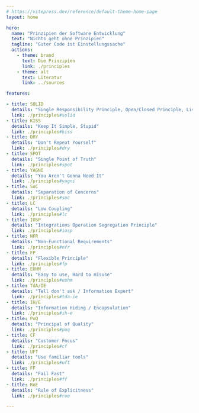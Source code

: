 ```yaml
---
# https://vitepress.dev/reference/default-theme-home-page
layout: home

hero:
  name: "Prinzipien der Software Entwicklung"
  text: "Nichts geht ohne Prinzipien"
  tagline: "Guter Code ist Einstellungssache"
  actions:
    - theme: brand
      text: Die Prinzipien
      link: ./principles
    - theme: alt
      text: Literatur
      link: ../sources

features:

- title: SOLID
  details: "Single Responsibility Principle, Open/Closed Principle, Liskov Substitution Principle, Interface Segregation Principle, Dependency Inversion Principle"
  link: ./principles#solid
- title: KISS
  details: "Keep It Simple, Stupid"
  link: ./principles#kiss
- title: DRY
  details: "Don't Repeat Yourself"
  link: ./principles#dry
- title: SPOT
  details: "Single Point of Truth"
  link: ./principles#spot
- title: YAGNI
  details: "You Aren't Gonna Need It"
  link: ./principles#yagni
- title: SoC
  details: "Separation of Concerns"
  link: ./principles#soc
- title: LC
  details: "Low Coupling"
  link: ./principles#lc
- title: IOSP
  details: "Integrations Operation Segregation Principle"
  link: ./principles#iosp
- title: NFR
  details: "Non-Functional Requirements"
  link: ./principles#nfr
- title: FP
  details: "Flexible Principle"
  link: ./principles#fp
- title: EUHM
  details: "Easy to use, Hard to misuse"
  link: ./principles#euhm
- title: TdA/IE
  details: "Tell don't ask / Information Expert"
  link: ./principles#tda-ie
- title: IH/E
  details: "Information Hiding / Encapsulation"
  link: ./principles#ih-e
- title: PoQ
  details: "Principal of Quality"
  link: ./principles#poq
- title: CF
  details: "Customer Focus"
  link: ./principles#cf
- title: UFT 
  details: "Use familiar tools"
  link: ./principles#uft
- title: FF
  details: "Fail Fast"
  link: ./principles#ff
- title: RoE
  details: "Rule of Explicitness"
  link: ./principles#roe

---
```

